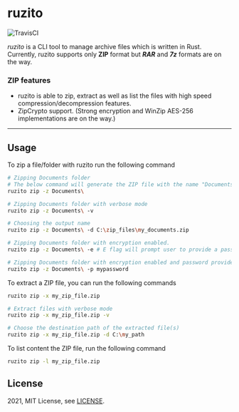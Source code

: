 # ruzito
![TravisCI](https://api.travis-ci.com/cemozden/ruzito.svg?branch=master)

*ruzito* is a CLI tool to manage archive files which is written in Rust. Currently, ruzito supports only **ZIP** format but ***RAR*** and ***7z*** formats are on the way. 

### ZIP features
* ruzito is able to zip, extract as well as list the files with high speed compression/decompression features.
* ZipCrypto support. (Strong encryption and WinZip AES-256 implementations are on the way.)

***

## Usage
To zip a file/folder with ruzito run the following command
```bash
# Zipping Documents folder
# The below command will generate the ZIP file with the name "Documents.zip" if destination path is not specified.
ruzito zip -z Documents\

# Zipping Documents folder with verbose mode
ruzito zip -z Documents\ -v

# Choosing the output name
ruzito zip -z Documents\ -d C:\zip_files\my_documents.zip

# Zipping Documents folder with encryption enabled.
ruzito zip -z Documents\ -e # E flag will prompt user to provide a password.

# Zipping Documents folder with encryption enabled and password provided.
ruzito zip -z Documents\ -p mypassword
```

To extract a ZIP file, you can run the following commands

```bash
ruzito zip -x my_zip_file.zip

# Extract files with verbose mode
ruzito zip -x my_zip_file.zip -v

# Choose the destination path of the extracted file(s)
ruzito zip -x my_zip_file.zip -d C:\my_path
```

To list content the ZIP file, run the following command
```bash
ruzito zip -l my_zip_file.zip
```
## License
2021, MIT License, see [LICENSE](https://github.com/cemozden/ruzito/blob/master/LICENSE).
